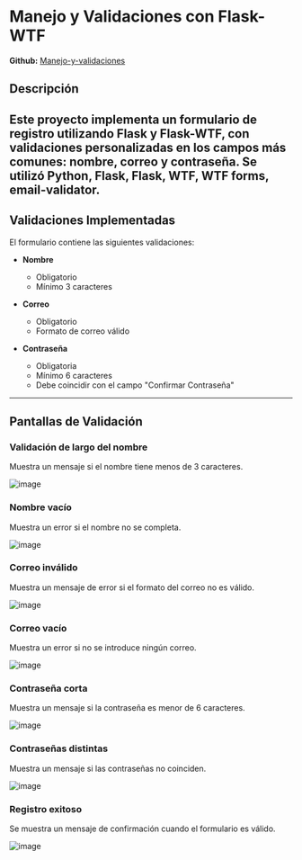 # Manejo y Validaciones con Flask-WTF

**Github:** [Manejo-y-validaciones](https://github.com/DevQueenPR/Manejo-y-validaciones)

## Descripción

Este proyecto implementa un formulario de registro utilizando **Flask** y **Flask-WTF**, con validaciones personalizadas en los campos más comunes: nombre, correo y contraseña. 
Se utilizó Python, Flask, Flask, WTF, WTF forms, email-validator. 
---

## Validaciones Implementadas

El formulario contiene las siguientes validaciones:

- **Nombre**
  - Obligatorio
  - Mínimo 3 caracteres

- **Correo**
  - Obligatorio
  - Formato de correo válido

- **Contraseña**
  - Obligatoria
  - Mínimo 6 caracteres
  - Debe coincidir con el campo "Confirmar Contraseña"

---

## Pantallas de Validación

### Validación de largo del nombre  
Muestra un mensaje si el nombre tiene menos de 3 caracteres.

![image](https://github.com/user-attachments/assets/e6d776f6-58b9-4d8f-93c9-3c091bf050a4)

###  Nombre vacío  
Muestra un error si el nombre no se completa.

![image](https://github.com/user-attachments/assets/22475881-a7f5-434d-89aa-fa5847bbb28e)

### Correo inválido  
Muestra un mensaje de error si el formato del correo no es válido.

![image](https://github.com/user-attachments/assets/8f91a1db-bb9c-440f-8aa4-1f3a23d3066f)


###  Correo vacío  
Muestra un error si no se introduce ningún correo.

![image](https://github.com/user-attachments/assets/3e62c845-4136-40b6-bbcc-99ebd2ee8556)


###  Contraseña corta  
Muestra un mensaje si la contraseña es menor de 6 caracteres.

![image](https://github.com/user-attachments/assets/deb24e9d-dc63-4eae-92e9-3f3e4581c8d6)


###  Contraseñas distintas  
Muestra un mensaje si las contraseñas no coinciden.

![image](https://github.com/user-attachments/assets/4f61c3df-ea71-40f5-899f-dfd303639b22)


###  Registro exitoso  
Se muestra un mensaje de confirmación cuando el formulario es válido.

![image](https://github.com/user-attachments/assets/8290750a-e77f-4a97-8dd6-74a746abd544)



